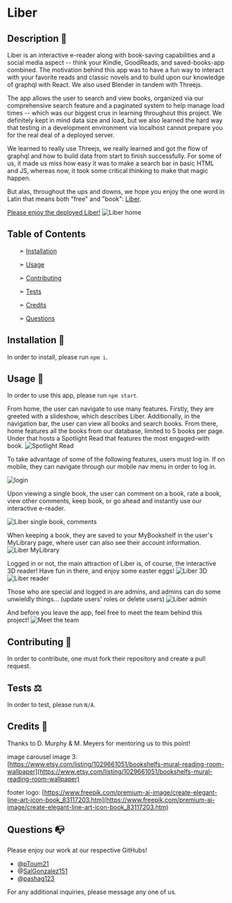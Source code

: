 
# Liber


## Description 📰

Liber is an interactive e-reader along with book-saving capabilities and a social media aspect -- think your Kindle, GoodReads, and saved-books-app combined. The motivation behind this app was to have a fun way to interact with your favorite reads and classic novels and to build upon our knowledge of graphql with React. We also used Blender in tandem with Threejs.

The app allows the user to search and view books, organized via our comprehensive search feature and a paginated system to help manage load times -- which was our biggest crux in learning throughout this project. We definitely kept in mind data size and load, but we also learned the hard way that testing in a development environment via localhost cannot prepare you for the real deal of a deployed server.

We learned to really use Threejs, we really learned and got the flow of graphql and how to build data from start to finish successfully. For some of us, it made us miss how easy it was to make a search bar in basic HTML and JS, whereas now, it took some critical thinking to make that magic happen.

But alas, throughout the ups and downs, we hope you enjoy the one word in Latin that means both "free" and "book": [Liber](https://liber-d603fbac9e96.herokuapp.com/).

[Please enjoy the deployed Liber!](https://liber-3-25f01cbf7764.herokuapp.com/)
![Liber home](./client/src/assets/readmeimages/home.png)


## Table of Contents

&nbsp;&nbsp;&nbsp;&nbsp;&nbsp;&nbsp; ➣ [Installation](#Installation)

&nbsp;&nbsp;&nbsp;&nbsp;&nbsp;&nbsp; ➣ [Usage](#Usage)


&nbsp;&nbsp;&nbsp;&nbsp;&nbsp;&nbsp; ➣ [Contributing](#Contributing)

&nbsp;&nbsp;&nbsp;&nbsp;&nbsp;&nbsp; ➣ [Tests](#Tests)

&nbsp;&nbsp;&nbsp;&nbsp;&nbsp;&nbsp; ➣ [Credits](#Credits)

&nbsp;&nbsp;&nbsp;&nbsp;&nbsp;&nbsp; ➣ [Questions](#Questions)


<a id="Installation"></a>
## Installation 🔌

In order to install, please run `npm i`.


<a id="Usage"></a>
## Usage 🧮

In order to use this app, please run `npm start`.


From home, the user can navigate to use many features. Firstly, they are greeted with a slideshow, which describes Liber. Additionally, in the navigation bar, the user can view all books and search books. From there, home features all the books from our database, limited to 5 books per page. Under that hosts a Spotlight Read that features the most engaged-with book.
![Spotlight Read](./client/src/assets/readmeimages/spotlight.png)

To take advantage of some of the following features, users must log in. If on mobile, they can navigate through our mobile nav menu in order to log in.

![login](./client/src/assets/readmeimages/login.png)

Upon viewing a single book, the user can comment on a book, rate a book, view other comments, keep book, or go ahead and instantly use our interactive e-reader.

![Liber single book, comments](./client/src/assets/readmeimages/singlebook.png)

When keeping a book, they are saved to your MyBookshelf in the user's MyLibrary page, where user can also see their account information.
![Liber MyLibrary](./client/src/assets/readmeimages/mylibrary.png)

Logged in or not, the main attraction of Liber is, of course, the interactive 3D reader! Have fun in there, and enjoy some easter eggs!
![Liber 3D](./client/src/assets/readmeimages/3d.png)
![Liber reader](./client/src/assets/readmeimages/reader.png)

Those who are special and logged in are admins, and admins can do some unwieldly things...
(update users' roles or delete users)
![Liber admin](./client/src/assets/readmeimages/admin.png)

And before you leave the app, feel free to meet the team behind this project!
![Meet the team](./client/src/assets/readmeimages/meetteam.png)


<a id="Contributing"></a>
## Contributing 🍴

In order to contribute, one must fork their repository and create a pull request.


<a id="Tests"></a>
## Tests ⚖️

In order to test, please run `N/A`.


<a id="Credits"></a>
 ## Credits 🤝
Thanks to D. Murphy & M. Meyers for mentoring us to this point!

  image carousel image 3: 
  [https://www.etsy.com/listing/1029661051/bookshelfs-mural-reading-room-wallpaper](https://www.etsy.com/listing/1029661051/bookshelfs-mural-reading-room-wallpaper)

  footer logo:
  [https://www.freepik.com/premium-ai-image/create-elegant-line-art-icon-book_83117203.htm](https://www.freepik.com/premium-ai-image/create-elegant-line-art-icon-book_83117203.htm)




<a id="Questions"></a>
## Questions 📭

Please enjoy our work at our respective GitHubs!
- @[pToum21](https://github.com/pToum21)
- @[SalGonzalez151](https://github.com/SalGonzalez151)
- @[pashag123](https://github.com/pashag123)

For any additional inquiries, please message any one of us.
